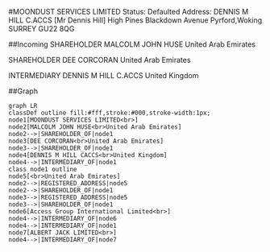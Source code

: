 #MOONDUST SERVICES LIMITED
Status: Defaulted
Address: DENNIS M HILL C.ACCS [Mr Dennis Hill] High Pines Blackdown Avenue Pyrford,Woking SURREY GU22 8QG

##Incoming
SHAREHOLDER
MALCOLM JOHN HUSE
United Arab Emirates


SHAREHOLDER
DEE CORCORAN
United Arab Emirates


INTERMEDIARY
DENNIS M HILL C.ACCS
United Kingdom



##Graph
```mermaid
graph LR
classDef outline fill:#fff,stroke:#000,stroke-width:1px;
node1[MOONDUST SERVICES LIMITED<br>]
node2[MALCOLM JOHN HUSE<br>United Arab Emirates]
node2-->|SHAREHOLDER_OF|node1
node3[DEE CORCORAN<br>United Arab Emirates]
node3-->|SHAREHOLDER_OF|node1
node4[DENNIS M HILL CACCS<br>United Kingdom]
node4-->|INTERMEDIARY_OF|node1
class node1 outline
node5[<br>United Arab Emirates]
node2-->|REGISTERED_ADDRESS|node5
node2-->|SHAREHOLDER_OF|node1
node3-->|REGISTERED_ADDRESS|node5
node3-->|SHAREHOLDER_OF|node1
node6[Access Group International Limited<br>]
node4-->|INTERMEDIARY_OF|node6
node4-->|INTERMEDIARY_OF|node1
node7[ALBERT JACK LIMITED<br>]
node4-->|INTERMEDIARY_OF|node7
```